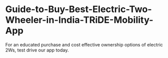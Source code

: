# Guide-to-Buy-Best-Electric-Two-Wheeler-in-India-TRiDE-Mobility-App
For an educated purchase and cost effective ownership options of electric 2Ws, test drive our app today.
